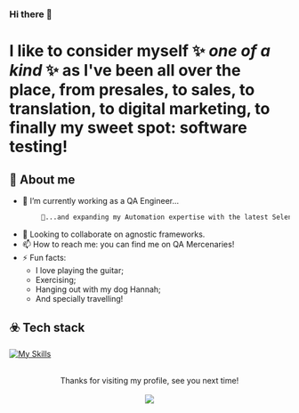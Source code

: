 ### Hi there 👋


# I like to consider myself ✨ _one of a kind_ ✨ as I've been all over the place, from presales, to sales, to translation,  to digital marketing, to finally my sweet spot: software testing!


## :beginner: About me
- 🔭 I’m currently working as a QA Engineer...
```sh
        🌱...and expanding my Automation expertise with the latest Selenium!
```
- 👯 Looking to collaborate on agnostic frameworks.
- 📫 How to reach me: you can find me on QA Mercenaries!
- ⚡ Fun facts:
    - I love playing the guitar;
    - Exercising;
    - Hanging out with my dog Hannah;
    - And specially travelling!

## ☣️ Tech stack

[![My Skills](https://skillicons.dev/icons?i=mysql,mongodb,postgres,maven,selenium,appium,cypress,java,git,github,bash,jenkins,docker,androidstudio,c,css,js,html,gherkin,graphql,postman,vscode,idea)](https://skillicons.dev)


<p align="center"> 
  <br>
        Thanks for visiting my profile, see you next time!<br>
        <br>
  <img src="https://profile-counter.glitch.me/sguerrero11/count.svg" />
</p>
